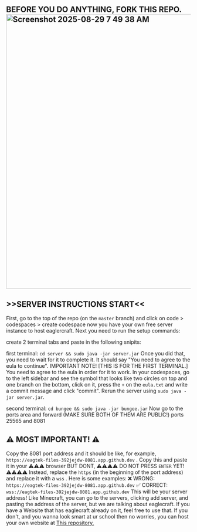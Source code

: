 ## BEFORE YOU DO ANYTHING, FORK THIS REPO.<img width="1365" height="749" alt="Screenshot 2025-08-29 7 49 38 AM" src="https://github.com/user-attachments/assets/12996047-9fa5-4268-8346-707291f09dbd" />

## >>SERVER INSTRUCTIONS START<<

First, go to the top of the repo (on the `master` branch) and click on code > codespaces > create codespace
now you have your own free server instance to host eaglercraft. Next you need to run the setup commands:

create 2 terminal tabs and paste in the following snipits:

first terminal: `cd server && sudo java -jar server.jar`
Once you did that, you need to wait for it to complete it. It should say "You need to agree to the eula to continue". IMPORTANT NOTE! [THIS IS FOR THE FIRST TERMINAL.] You need to agree to the eula in order for it to work. In your codespaces, go to the left sidebar and see the symbol that looks like two circles on top and one branch on the bottom, click on it, press the `+` on the `eula.txt` and write a commit message and click "commit". Rerun the server using `sudo java -jar server.jar`.

second terminal: `cd bungee && sudo java -jar bungee.jar`
Now go to the ports area and forward (MAKE SURE BOTH OF THEM ARE PUBLIC!) ports 25565 and 8081

## ⚠ MOST IMPORTANT! ⚠
Copy the 8081 port address and it should be like, for example, `https://eagtek-files-392jejdw-8081.app.github.dev` . Copy this and paste it in your ⚠⚠⚠ browser BUT DONT,  ⚠⚠⚠⚠ DO NOT PRESS `ENTER` YET!⚠⚠⚠⚠ Instead, replace the `https` (in the beginning of the port address) and replace it with a `wss` . Here is some examples:
❌ WRONG: `https://eagtek-files-392jejdw-8081.app.github.dev`
✅ CORRECT: `wss://eagtek-files-392jejdw-8081.app.github.dev`
This will be your server address! Like Minecraft, you can go to the servers, clicking add server, and pasting the address of the server, but we are talking about eaglecraft. If you have a Website that has eaglecraft already on it, feel free to use that. If you don't, and you wanna look smart at ur school then no worries, you can host your own website at [This repository.]()

